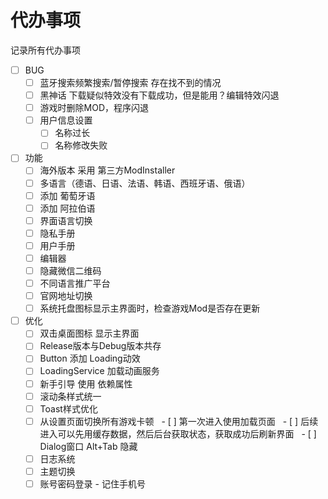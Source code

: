 # 代办事项

记录所有代办事项

- [ ] BUG
  - [ ] 蓝牙搜索频繁搜索/暂停搜索 存在找不到的情况
  - [ ] 黑神话 下载疑似特效没有下载成功，但是能用？编辑特效闪退
  - [ ] 游戏时删除MOD，程序闪退
  - [ ] 用户信息设置
    - [ ] 名称过长
    - [ ] 名称修改失败
- [ ] 功能
  - [ ] 海外版本 采用 第三方ModInstaller
  - [ ] 多语言（德语、日语、法语、韩语、西班牙语、俄语）
  - [ ] 添加 葡萄牙语
  - [ ] 添加 阿拉伯语
  - [ ] 界面语言切换
  - [ ] 隐私手册
  - [ ] 用户手册
  - [ ] 编辑器
  - [ ] 隐藏微信二维码
  - [ ] 不同语言推广平台
  - [ ] 官网地址切换
  - [ ] 系统托盘图标显示主界面时，检查游戏Mod是否存在更新
- [ ] 优化
  - [ ] 双击桌面图标 显示主界面
  - [ ] Release版本与Debug版本共存
  - [ ] Button 添加 Loading动效
  - [ ] LoadingService 加载动画服务
  - [ ] 新手引导 使用 依赖属性
  - [ ] 滚动条样式统一
  - [ ] Toast样式优化
  - [ ] 从设置页面切换所有游戏卡顿
    - [ ] 第一次进入使用加载页面
    - [ ] 后续进入可以先用缓存数据，然后后台获取状态，获取成功后刷新界面
  - [ ] Dialog窗口 Alt+Tab 隐藏
  - [ ] 日志系统
  - [ ] 主题切换
  - [ ] 账号密码登录 - 记住手机号
